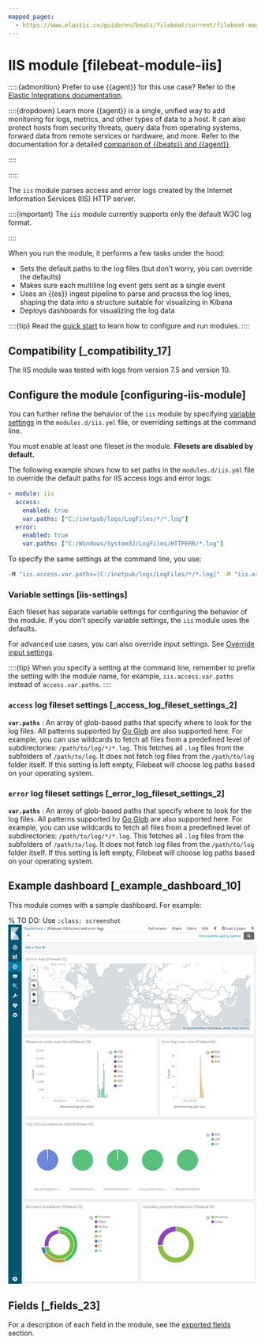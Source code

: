 ```yaml
---
mapped_pages:
  - https://www.elastic.co/guide/en/beats/filebeat/current/filebeat-module-iis.html
---
```


# IIS module [filebeat-module-iis]

:::::{admonition} Prefer to use {{agent}} for this use case?
Refer to the [Elastic Integrations documentation](integration-docs://reference/iis/index.md).

::::{dropdown} Learn more
{{agent}} is a single, unified way to add monitoring for logs, metrics, and other types of data to a host. It can also protect hosts from security threats, query data from operating systems, forward data from remote services or hardware, and more. Refer to the documentation for a detailed [comparison of {{beats}} and {{agent}}](docs-content://reference/fleet/index.md).

::::


:::::


The `iis` module parses access and error logs created by the Internet Information Services (IIS) HTTP server.

::::{important}
The `iis` module currently supports only the default W3C log format.

::::


When you run the module, it performs a few tasks under the hood:

* Sets the default paths to the log files (but don’t worry, you can override the defaults)
* Makes sure each multiline log event gets sent as a single event
* Uses an {{es}} ingest pipeline to parse and process the log lines, shaping the data into a structure suitable for visualizing in Kibana
* Deploys dashboards for visualizing the log data

::::{tip}
Read the [quick start](/reference/filebeat/filebeat-installation-configuration.md) to learn how to configure and run modules.
::::



## Compatibility [_compatibility_17]

The IIS module was tested with logs from version 7.5 and version 10.


## Configure the module [configuring-iis-module]

You can further refine the behavior of the `iis` module by specifying [variable settings](#iis-settings) in the `modules.d/iis.yml` file, or overriding settings at the command line.

You must enable at least one fileset in the module. **Filesets are disabled by default.**

The following example shows how to set paths in the `modules.d/iis.yml` file to override the default paths for IIS access logs and error logs:

```yaml
- module: iis
  access:
    enabled: true
    var.paths: ["C:/inetpub/logs/LogFiles/*/*.log"]
  error:
    enabled: true
    var.paths: ["C:/Windows/System32/LogFiles/HTTPERR/*.log"]
```

To specify the same settings at the command line, you use:

```sh
-M "iis.access.var.paths=[C:/inetpub/logs/LogFiles/*/*.log]" -M "iis.error.var.paths=[C:/Windows/System32/LogFiles/HTTPERR/*.log]"
```


### Variable settings [iis-settings]

Each fileset has separate variable settings for configuring the behavior of the module. If you don’t specify variable settings, the `iis` module uses the defaults.

For advanced use cases, you can also override input settings. See [Override input settings](/reference/filebeat/advanced-settings.md).

::::{tip}
When you specify a setting at the command line, remember to prefix the setting with the module name, for example, `iis.access.var.paths` instead of `access.var.paths`.
::::



### `access` log fileset settings [_access_log_fileset_settings_2]

**`var.paths`**
:   An array of glob-based paths that specify where to look for the log files. All patterns supported by [Go Glob](https://golang.org/pkg/path/filepath/#Glob) are also supported here. For example, you can use wildcards to fetch all files from a predefined level of subdirectories: `/path/to/log/*/*.log`. This fetches all `.log` files from the subfolders of `/path/to/log`. It does not fetch log files from the `/path/to/log` folder itself. If this setting is left empty, Filebeat will choose log paths based on your operating system.


### `error` log fileset settings [_error_log_fileset_settings_2]

**`var.paths`**
:   An array of glob-based paths that specify where to look for the log files. All patterns supported by [Go Glob](https://golang.org/pkg/path/filepath/#Glob) are also supported here. For example, you can use wildcards to fetch all files from a predefined level of subdirectories: `/path/to/log/*/*.log`. This fetches all `.log` files from the subfolders of `/path/to/log`. It does not fetch log files from the `/path/to/log` folder itself. If this setting is left empty, Filebeat will choose log paths based on your operating system.


## Example dashboard [_example_dashboard_10]

This module comes with a sample dashboard. For example:

% TO DO: Use `:class: screenshot`
![kibana iis](images/kibana-iis.png)


## Fields [_fields_23]

For a description of each field in the module, see the [exported fields](/reference/filebeat/exported-fields-iis.md) section.

